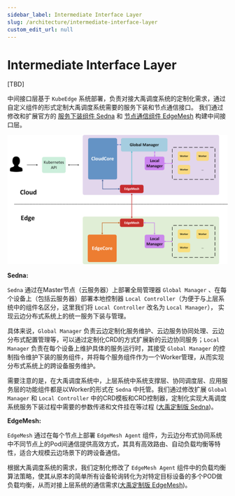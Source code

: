 ```yaml
---
sidebar_label: Intermediate Interface Layer
slug: /architecture/intermediate-interface-layer
custom_edit_url: null
---
```


# Intermediate Interface Layer

[TBD]

中间接口层基于 `KubeEdge` 系统部署，负责对接大禹调度系统的定制化需求，通过自定义组件的形式定制大禹调度系统需要的服务下装和节点通信接口。
我们通过修改和扩展官方的 [服务下装组件 Sedna](https://sedna.readthedocs.io/) 和 [节点通信组件 EdgeMesh](https://edgemesh.netlify.app/) 构建中间接口层。

![lower-layer-structure.png](/img/architecture/lower-layer-structure.png)

**Sedna:**

`Sedna` 通过在Master节点（云服务器）上部署全局管理器 `Global Manager` 、在每个设备上（包括云服务器）部署本地控制器 `Local Controller`（为便于与上层系统中的组件名区分，这里我们将 `Local Controller` 改名为 `Local Manager`），
实现云边分布式系统上的统一服务下装与管理。

具体来说，`Global Manager` 负责云边定制化服务维护、云边服务协同处理、云边分布式配置管理等，可以通过定制化CRD的方式扩展新的云边协同服务；`Local Manager` 负责在每个设备上维护具体的服务运行时，其接受 `Global Manager` 的控制指令维护下装的服务组件，并将每个服务组件作为一个Worker管理，从而实现分布式系统上的跨设备服务维护。

需要注意的是，在大禹调度系统中，上层系统中系统支撑层、协同调度层、应用服务层的功能组件都是以Worker的形式在 `Sedna` 中托管。我们通过修改扩展 `Global Manager` 和 `Local Controller` 中的CRD模板和CRD控制器，定制化实现大禹调度系统服务下装过程中需要的参数传递和文件挂在等过程 ([大禹定制版 Sedna](https://github.com/dayu-autostreamer/dayu-sedna))。

**EdgeMesh:**

`EdgeMesh` 通过在每个节点上部署 `EdgeMesh Agent` 组件，为云边分布式协同系统中不同节点上的Pod间通信提供高效方式，其具有高效路由、自动负载均衡等特性，适合大规模云边场景下的跨设备通信。

根据大禹调度系统的需求，我们定制化修改了 `EdgeMesh Agent` 组件中的负载均衡算法策略，使其从原本的简单所有设备轮询转化为对特定目标设备的多个POD做负载均衡，从而对接上层系统的通信需求([大禹定制版 EdgeMesh](https://github.com/dayu-autostreamer/dayu-edgemesh))。



